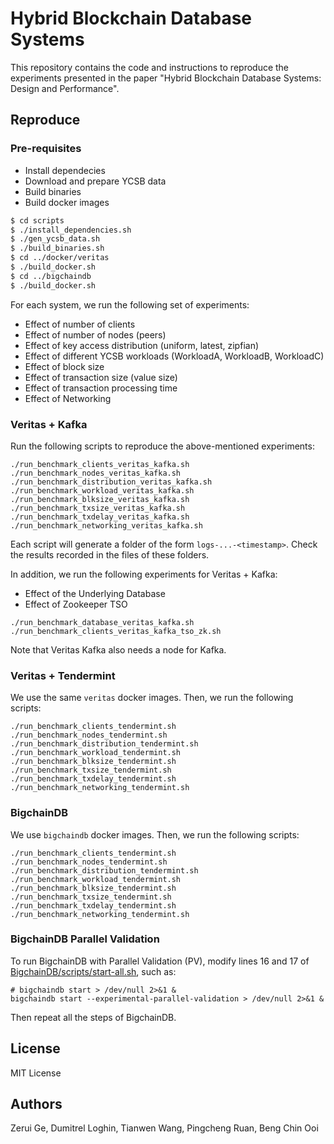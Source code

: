# Hybrid Blockchain Database Systems

This repository contains the code and instructions to reproduce the experiments presented in the paper "Hybrid Blockchain Database Systems: Design and Performance".

## Reproduce

### Pre-requisites

- Install dependecies
- Download and prepare YCSB data
- Build binaries
- Build docker images

```bash
$ cd scripts
$ ./install_dependencies.sh
$ ./gen_ycsb_data.sh 
$ ./build_binaries.sh
$ cd ../docker/veritas
$ ./build_docker.sh
$ cd ../bigchaindb
$ ./build_docker.sh
```

For each system, we run the following set of experiments:

- Effect of number of clients
- Effect of number of nodes (peers)
- Effect of key access distribution (uniform, latest, zipfian)
- Effect of different YCSB workloads (WorkloadA, WorkloadB, WorkloadC)
- Effect of block size
- Effect of transaction size (value size)
- Effect of transaction processing time
- Effect of Networking

### Veritas + Kafka

Run the following scripts to reproduce the above-mentioned experiments:

```
./run_benchmark_clients_veritas_kafka.sh
./run_benchmark_nodes_veritas_kafka.sh
./run_benchmark_distribution_veritas_kafka.sh
./run_benchmark_workload_veritas_kafka.sh
./run_benchmark_blksize_veritas_kafka.sh
./run_benchmark_txsize_veritas_kafka.sh
./run_benchmark_txdelay_veritas_kafka.sh
./run_benchmark_networking_veritas_kafka.sh
```

Each script will generate a folder of the form ``logs-...-<timestamp>``. Check the results recorded in the files of these folders.

In addition, we run the following experiments for Veritas + Kafka:

- Effect of the Underlying Database
- Effect of Zookeeper TSO

```
./run_benchmark_database_veritas_kafka.sh
./run_benchmark_clients_veritas_kafka_tso_zk.sh
```

Note that Veritas Kafka also needs a node for Kafka.

### Veritas + Tendermint

We use the same ``veritas`` docker images. Then, we run the following scripts:

```
./run_benchmark_clients_tendermint.sh
./run_benchmark_nodes_tendermint.sh
./run_benchmark_distribution_tendermint.sh
./run_benchmark_workload_tendermint.sh
./run_benchmark_blksize_tendermint.sh
./run_benchmark_txsize_tendermint.sh
./run_benchmark_txdelay_tendermint.sh
./run_benchmark_networking_tendermint.sh
```

### BigchainDB

We use ``bigchaindb`` docker images. Then, we run the following scripts:

```
./run_benchmark_clients_tendermint.sh
./run_benchmark_nodes_tendermint.sh
./run_benchmark_distribution_tendermint.sh
./run_benchmark_workload_tendermint.sh
./run_benchmark_blksize_tendermint.sh
./run_benchmark_txsize_tendermint.sh
./run_benchmark_txdelay_tendermint.sh
./run_benchmark_networking_tendermint.sh
```

### BigchainDB Parallel Validation

To run BigchainDB with Parallel Validation (PV), modify lines 16 and 17 of [BigchainDB/scripts/start-all.sh](BigchainDB/scripts/start-all.sh), such as:

```
# bigchaindb start > /dev/null 2>&1 &
bigchaindb start --experimental-parallel-validation > /dev/null 2>&1 &
```

Then repeat all the steps of BigchainDB.

## License

MIT License

## Authors

Zerui Ge, Dumitrel Loghin, Tianwen Wang, Pingcheng Ruan, Beng Chin Ooi 